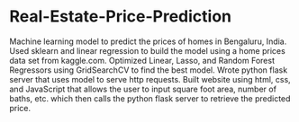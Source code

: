 # Real-Estate-Price-Prediction
Machine learning model to predict the prices of homes in Bengaluru, India.
Used sklearn and linear regression to build the model using a home prices data set from kaggle.com.
Optimized Linear, Lasso, and Random Forest Regressors using GridSearchCV to find the best model.
Wrote python flask server that uses model to serve http requests.
Built website using html, css, and JavaScript that allows the user to input square foot area, number of baths, etc. which then calls the python flask server to retrieve the predicted price. 
